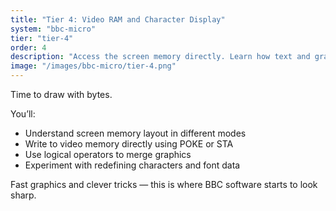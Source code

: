 ```yaml
---
title: "Tier 4: Video RAM and Character Display"
system: "bbc-micro"
tier: "tier-4"
order: 4
description: "Access the screen memory directly. Learn how text and graphics are stored, and build routines to draw or modify the screen in code."
image: "/images/bbc-micro/tier-4.png"
---
```


Time to draw with bytes.

You’ll:
- Understand screen memory layout in different modes
- Write to video memory directly using POKE or STA
- Use logical operators to merge graphics
- Experiment with redefining characters and font data

Fast graphics and clever tricks — this is where BBC software starts to look sharp.
